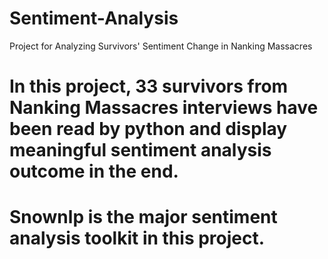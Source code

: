 # Sentiment-Analysis
Project for Analyzing Survivors' Sentiment Change in Nanking Massacres
# In this project, 33 survivors from Nanking Massacres interviews have been read by python and display meaningful sentiment analysis outcome in the end.
# Snownlp is the major sentiment analysis toolkit in this project.
